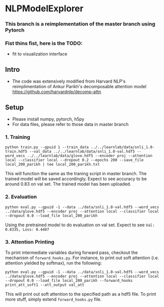 # NLPModelExplorer

### This branch is a reimplementation of the master branch using Pytorch

### Fist thins fist, here is the TODO:
   - fit to visualization interface

## Intro
- The code was extensively modified from Harvard NLP's reimplimentation of Ankur Parikh's decomposable attention model https://github.com/harvardnlp/decomp-attn

## Setup
- Please install numpy, pytorch, h5py
- For data files, please refer to those data in master branch

### 1. Training
  `python train.py --gpuid 1 --train_data ../../learnlab/data/snli_1.0-train.hdf5 --val_data ../../learnlab/data/snli_1.0-val.hdf5 --word_vecs ../../learnlab/data/glove.hdf5 --encoder proj --attention local --classifier local --dropout 0.2 --epochs 200 --save_file local_200_parikh | tee local_200_parikh.txt`
  
  This will function the same as the traning script in master branch. The trained model will be saved accordingly. Expect to see accuracy to be around 0.83 on val set. The trained model has been uploaded.

### 2. Evaluation
  `python eval.py --gpuid -1 --data ../data/snli_1.0-val.hdf5 --word_vecs ../data/glove.hdf5 --encoder proj --attention local --classifier local --dropout 0.0 --load_file local_200_parikh`
  
   Using the pretrained model to do evaluation on val set. Expect to see `Val: 0.8335, Loss: 0.4407`
   
  
### 3. Attention Printing
  To print intermediate variables during forward pass, checkout the mechanism of `forward_hooks.py`. For instance, to print out soft attention (i.e. attention yielded by softmax), run the following:
  
  `python eval.py --gpuid -1 --data ../data/snli_1.0-val.hdf5 --word_vecs ../data/glove.hdf5 --encoder proj --attention local --classifier local --dropout 0.0 --load_file local_200_parikh --forward_hooks print_att_soft1 --att_output val_att`
  
  This will print out soft attention to the specified path as a hdf5 file. To print more stuff, simply extend `forward_hooks.py` file.
